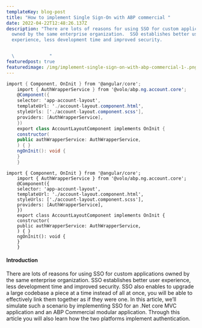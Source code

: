 ```yaml
---
templateKey: blog-post
title: "How to implement Single Sign-On with ABP commercial "
date: 2022-04-22T12:48:26.137Z
description: "There are lots of reasons for using SSO for custom applications
  owned by the same enterprise organization.  SSO establishes better user
  experience, less development time and improved security.


  \             "
featuredpost: true
featuredimage: /img/implement-single-sign-on-with-abp-commercial-1-.png
---
```



```csharp
import { Component, OnInit } from '@angular/core';
    import { AuthWrapperService } from '@volo/abp.ng.account.core';
    @Component({
    selector: 'app-account-layout',
    templateUrl: './account-layout.component.html',
    styleUrls: ['./account-layout.component.scss'],
    providers: [AuthWrapperService],
    })
    export class AccountLayoutComponent implements OnInit {
    constructor(
    public authWrapperService: AuthWrapperService,
    ) { }
    ngOnInit(): void {
    }
    }
```

```
import { Component, OnInit } from '@angular/core';
    import { AuthWrapperService } from '@volo/abp.ng.account.core';
    @Component({
    selector: 'app-account-layout',
    templateUrl: './account-layout.component.html',
    styleUrls: ['./account-layout.component.scss'],
    providers: [AuthWrapperService],
    })
    export class AccountLayoutComponent implements OnInit {
    constructor(
    public authWrapperService: AuthWrapperService,
    ) { }
    ngOnInit(): void {
    }
    }
```

#### Introduction

There are lots of reasons for using SSO for custom applications owned by the same enterprise organization. SSO establishes better user experience, less development time and improved security. SSO also enables to upgrade a large codebase a piece at a time instead of all at once, you will be able to effectively link them together as if they were one. In this article, we’ll simulate such a scenario by implementing SSO for an .Net core MVC application and an ABP Commercial modular application. Through this article you will also learn how the two platforms implement authentication.